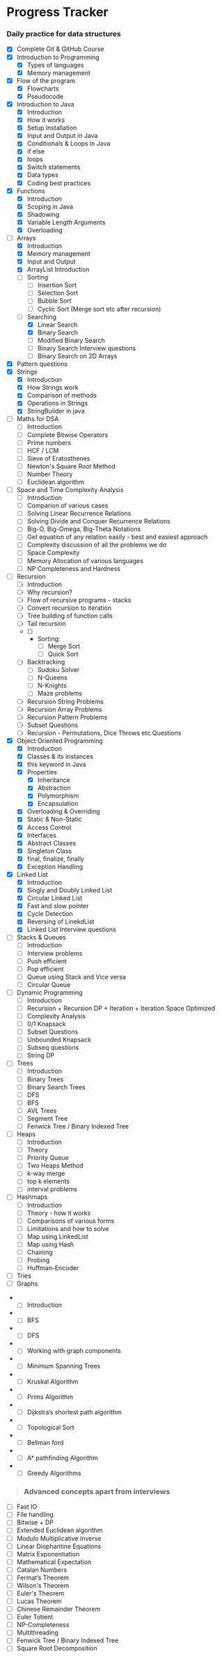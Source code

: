 # Progress Tracker
### Daily practice for data structures

 - [x] Complete Git & GitHub Course
 - [x] Introduction to Programming
     - [x] Types of languages
     - [x] Memory management
 - [x] Flow of the program
     - [x] Flowcharts
     - [x] Pseudocode
 - [x] Introduction to Java
     - [x] Introduction
     - [x] How it works
     - [x] Setup Installation
     - [x] Input and Output in Java
     - [x] Conditionals & Loops in Java
     - [x] if else
     - [x] loops
     - [x] Switch statements
     - [x] Data types
     - [x] Coding best practices
 - [x] Functions
     - [x] Introduction
     - [x] Scoping in Java
     - [x] Shadowing
     - [x] Variable Length Arguments
     - [x] Overloading
 - [ ] Arrays
     - [x] Introduction
     - [x] Memory management
     - [x] Input and Output
     - [x] ArrayList Introduction
     - [ ] Sorting
         - [ ] Insertion Sort
         - [ ] Selection Sort
         - [ ] Bubble Sort
         - [ ] Cyclic Sort (Merge sort etc after recursion)
     - [ ] Searching
         - [x] Linear Search
         - [x] Binary Search
         - [ ] Modified Binary Search
         - [ ] Binary Search Interview questions
         - [ ] Binary Search on 2D Arrays
 - [x] Pattern questions
 - [x] Strings
     - [x] Introduction
     - [x] How Strings work
     - [x] Comparison of methods
     - [x] Operations in Strings
     - [x] StringBuilder in java
 - [ ] Maths for DSA
     - [ ] Introduction
     - [ ] Complete Bitwise Operators
     - [ ] Prime numbers
     - [ ] HCF / LCM
     - [ ] Sieve of Eratosthenes
     - [ ] Newton's Square Root Method
     - [ ] Number Theory
     - [ ] Euclidean algorithm
 - [ ] Space and Time Complexity Analysis
     - [ ] Introduction
     - [ ] Comparion of various cases
     - [ ] Solving Linear Recurrence Relations
     - [ ] Solving Divide and Conquer Recurrence Relations
     - [ ] Big-O, Big-Omega, Big-Theta Notations
     - [ ] Get equation of any relation easily - best and easiest approach
     - [ ] Complexity discussion of all the problems we do
     - [ ] Space Complexity
     - [ ] Memory Allocation of various languages
     - [ ] NP Completeness and Hardness
 - [ ] Recursion
     - [ ] Introduction
     - [ ] Why recursion?
     - [ ] Flow of recursive programs - stacks
     - [ ] Convert recursion to iteration
     - [ ] Tree building of function calls
     - [ ] Tail recursion
     - [ ] - Sorting:
         - [ ] Merge Sort
         - [ ] Quick Sort
     - [ ] Backtracking
         - [ ] Sudoku Solver
         - [ ] N-Queens
         - [ ] N-Knights
         - [ ] Maze problems
     - [ ] Recursion String Problems
     - [ ] Recursion Array Problems
     - [ ] Recursion Pattern Problems
     - [ ] Subset Questions
     - [ ] Recursion - Permutations, Dice Throws etc Questions
 - [x] Object Oriented Programming
     - [x] Introduction
     - [x] Classes & its instances
     - [x] this keyword in Java
     - [x] Properties
         - [x] Inheritance
         - [x] Abstraction
         - [x] Polymorphism
         - [x] Encapsulation
     - [x] Overloading & Overriding
     - [x] Static & Non-Static
     - [x] Access Control
     - [x] Interfaces
     - [x] Abstract Classes
     - [x] Singleton Class
     - [x] final, finalize, finally
     - [x] Exception Handling
 - [x] Linked List
     - [x] Introduction
     - [x] Singly and Doubly Linked List
     - [x] Circular Linked List
     - [x] Fast and slow pointer
     - [x] Cycle Detection
     - [x] Reversing of LinekdList
     - [x] Linked List Interview questions
 - [ ] Stacks & Queues
     - [ ] Introduction
     - [ ] Interview problems
     - [ ] Push efficient
     - [ ] Pop efficient
     - [ ] Queue using Stack and Vice versa
     - [ ] Circular Queue
 - [ ] Dynamic Programming
     - [ ] Introduction
     - [ ] Recursion + Recursion DP + Iteration + Iteration Space Optimized
     - [ ] Complexity Analysis
     - [ ] 0/1 Knapsack
     - [ ] Subset Questions
     - [ ] Unbounded Knapsack
     - [ ] Subseq questions
     - [ ] String DP
 - [ ] Trees
     - [ ] Introduction
     - [ ] Binary Trees
     - [ ] Binary Search Trees
     - [ ] DFS
     - [ ] BFS
     - [ ] AVL Trees
     - [ ] Segment Tree
     - [ ] Fenwick Tree / Binary Indexed Tree
 - [ ] Heaps
     - [ ] Introduction
     - [ ] Theory
     - [ ] Priority Queue
     - [ ] Two Heaps Method
     - [ ] k-way merge
     - [ ] top k elements
     - [ ] interval problems
 - [ ] Hashmaps
     - [ ] Introduction
     - [ ] Theory - how it works
     - [ ] Comparisons of various forms
     - [ ] Limitations and how to solve
     - [ ] Map using LinkedList
     - [ ] Map using Hash
     - [ ] Chaining
     - [ ] Probing
     - [ ] Huffman-Encoder
 - [ ] Tries
 - [ ] Graphs
 - - [ ] Introduction
 - - [ ] BFS
 - - [ ] DFS
 - - [ ] Working with graph components
 - - [ ] Minimum Spanning Trees
 - - [ ] Kruskal Algorithm
 - - [ ] Prims Algorithm
 - - [ ] Dijkstra’s shortest path algorithm
 - - [ ] Topological Sort
 - - [ ] Bellman ford
 - - [ ] A* pathfinding Algorithm
 - - [ ] Greedy Algorithms
 
 > ### **Advanced concepts apart from interviews**
 
 - [ ] Fast IO
 - [ ] File handling
 - [ ] Bitwise + DP
 - [ ] Extended Euclidean algorithm
 - [ ] Modulo Multiplicative Inverse
 - [ ] Linear Diophantine Equations
 - [ ] Matrix Exponentiation
 - [ ] Mathematical Expectation
 - [ ] Catalan Numbers
 - [ ] Fermat’s Theorem
 - [ ] Wilson's Theorem
 - [ ] Euler's Theorem
 - [ ] Lucas Theorem
 - [ ] Chinese Remainder Theorem
 - [ ] Euler Totient
 - [ ] NP-Completeness
 - [ ] Multithreading
 - [ ] Fenwick Tree / Binary Indexed Tree
 - [ ] Square Root Decomposition
